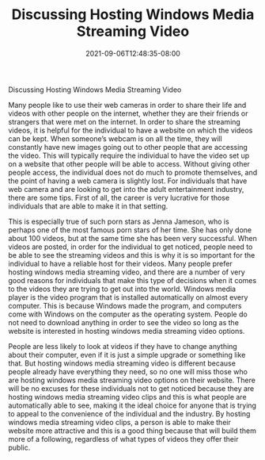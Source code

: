 ﻿---
title: "Discussing Hosting Windows Media Streaming Video"
date: 2021-09-06T12:48:35-08:00
description: "video streaming Tips for Web Success"
featured_image: "/images/video streaming.jpg"
tags: ["video streaming"]
---

Discussing Hosting Windows Media Streaming Video

Many people like to use their web cameras in order to share their life and videos with other people on the internet, whether they are their friends or strangers that were met on the internet.  In order to share the streaming videos, it is helpful for the individual to have a website on which the videos can be kept.  When someone’s webcam is on all the time, they will constantly have new images going out to other people that are accessing the video.  This will typically require the individual to have the video set up on a website that other people will be able to access.  Without giving other people access, the individual does not do much to promote themselves, and the point of having a web camera is slightly lost.  For individuals that have web camera and are looking to get into the adult entertainment industry, there are some tips.  First of all, the career is very lucrative for those individuals that are able to make it in that setting.

This is especially true of such porn stars as Jenna Jameson, who is perhaps one of the most famous porn stars of her time.  She has only done about 100 videos, but at the same time she has been very successful.  When videos are posted, in order for the individual to get noticed, people need to be able to see the streaming videos and this is why it is so important for the individual to have a reliable host for their videos.  Many people prefer hosting windows media streaming video, and there are a number of very good reasons for individuals that make this type of decisions when it comes to the videos they are trying to get out into the world.  Windows media player is the video program that is installed automatically on almost every computer.  This is because Windows made the program, and computers come with Windows on the computer as the operating system.  People do not need to download anything in order to see the video so long as the website is interested in hosting windows media streaming video options.

People are less likely to look at videos if they have to change anything about their computer, even if it is just a simple upgrade or something like that.  But hosting windows media streaming video is different because people already have everything they need, so no one will miss those who are hosting windows media streaming video options on their website.  There will be no excuses for these individuals not to get noticed because they are hosting windows media streaming video clips and this is what people are automatically able to see, making it the ideal choice for anyone that is trying to appeal to the convenience of the individual and the industry.  By hosting windows media streaming video clips, a person is able to make their website more attractive and this is a good thing because that will build them more of a following, regardless of what types of videos they offer their public.


